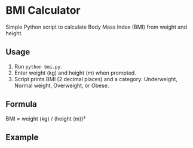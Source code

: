 # BMI Calculator

Simple Python script to calculate Body Mass Index (BMI) from weight and height.

## Usage
1. Run `python bmi.py`.
2. Enter weight (kg) and height (m) when prompted.
3. Script prints BMI (2 decimal places) and a category: Underweight, Normal weight, Overweight, or Obese.

## Formula
BMI = weight (kg) / (height (m))²

## Example
